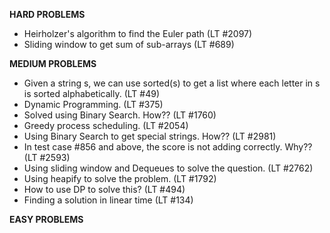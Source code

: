 **HARD PROBLEMS**
- Heirholzer's algorithm to find the Euler path (LT #2097)
- Sliding window to get sum of sub-arrays (LT #689)

**MEDIUM PROBLEMS**
- Given a string s, we can use sorted(s) to get a list where each letter in s is sorted alphabetically. (LT #49)
- Dynamic Programming. (LT #375)
- Solved using Binary Search. How?? (LT #1760)
- Greedy process scheduling. (LT #2054)
- Using Binary Search to get special strings. How?? (LT #2981)
- In test case #856 and above, the score is not adding correctly. Why?? (LT #2593)
- Using sliding window and Dequeues to solve the question. (LT #2762)
- Using heapify to solve the problem. (LT #1792)
- How to use DP to solve this? (LT #494)
- Finding a solution in linear time (LT #134)

**EASY PROBLEMS**
